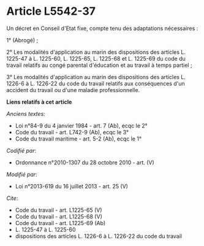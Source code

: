 # Article L5542-37

Un décret en Conseil d'Etat fixe, compte tenu des adaptations nécessaires :

1° (Abrogé) ;

2° Les modalités d'application au marin des dispositions des articles L. 1225-47 à L. 1225-60, L. 1225-65, L. 1225-68 et L.
1225-69 du code du travail relatifs au congé parental d'éducation et au travail à temps partiel ;

3° Les modalités d'application au marin des dispositions des articles L. 1226-6 à L. 1226-22 du code du travail relatifs aux
conséquences d'un accident du travail ou d'une maladie professionnelle.

**Liens relatifs à cet article**

_Anciens textes_:

  - Loi n°84-9 du 4 janvier 1984 - art. 7 (Ab), ecqc le 2°
  - Code du travail - art. L742-9 (Ab), ecqc le 3°
  - Code du travail maritime - art. 5-2 (Ab), ecqc le 1°

_Codifié par_:

  - Ordonnance n°2010-1307 du 28 octobre 2010 - art. (V)

_Modifié par_:

  - Loi n°2013-619 du 16 juillet 2013 - art. 25 (V)

_Cite_:

  - Code du travail - art. L1225-65 (V)
  - Code du travail - art. L1225-68 (V)
  - Code du travail - art. L1225-69 (Ab)
  - L. 1225-47 à L. 1225-60
  - dispositions des articles L. 1226-6 à L. 1226-22 du code du travail
